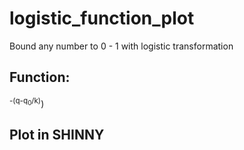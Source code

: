 # logistic_function_plot

Bound any number to 0 - 1 with logistic transformation

## Function:
<math>
f(q)=a+m/(1+ce<sup>-(q-q<sub>0</sub>/k)</sup>)
</math>

## **Plot in SHINNY**
